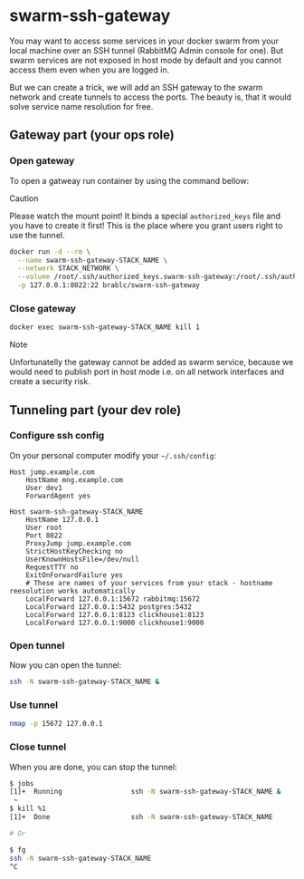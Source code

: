 # swarm-ssh-gateway

You may want to access some services in your docker swarm from your local machine over an SSH tunnel (RabbitMQ Admin console for one). But swarm services are not exposed in host mode by default and you cannot access them even when you are logged in.

But we can create a trick, we will add an SSH gateway to the swarm network and create tunnels to access the ports. The beauty is, that it would solve service name resolution for free.

## Gateway part (your ops role)

### Open gateway

To open a gatweay run container by using the command bellow:

> [!CAUTION]
> Please watch the mount point! It binds a special `authorized_keys` file and you have to create it first! This is the place where you grant users right to use the tunnel.

```sh
docker run -d --rm \
  --name swarm-ssh-gateway-STACK_NAME \
  --network STACK_NETWORK \
  --volume /root/.ssh/authorized_keys.swarm-ssh-gateway:/root/.ssh/authorized_keys \
  -p 127.0.0.1:8022:22 brablc/swarm-ssh-gateway
```

### Close gateway

```sh
docker exec swarm-ssh-gateway-STACK_NAME kill 1
```

> [!NOTE]
> Unfortunatelly the gateway cannot be added as swarm service, because we would need to publish port in host mode i.e. on all network interfaces and create a security risk.


## Tunneling part (your dev role)

### Configure ssh config

On your personal computer modify your `~/.ssh/config`:

```
Host jump.example.com
    HostName mng.example.com
    User dev1
    ForwardAgent yes

Host swarm-ssh-gateway-STACK_NAME
    HostName 127.0.0.1
    User root
    Port 8022
    ProxyJump jump.example.com
    StrictHostKeyChecking no
    UserKnownHostsFile=/dev/null
    RequestTTY no
    ExitOnForwardFailure yes
    # These are names of your services from your stack - hostname reesolution works automatically
    LocalForward 127.0.0.1:15672 rabbitmq:15672
    LocalForward 127.0.0.1:5432 postgres:5432
    LocalForward 127.0.0.1:8123 clickhouse1:8123
    LocalForward 127.0.0.1:9000 clickhouse1:9000
```

### Open tunnel

Now you can open the tunnel:

```sh
ssh -N swarm-ssh-gateway-STACK_NAME &
```


### Use tunnel


```sh
nmap -p 15672 127.0.0.1
```

### Close tunnel

When you are done, you can stop the tunnel:

```sh
$ jobs
[1]+  Running                 ssh -N swarm-ssh-gateway-STACK_NAME &
 ~
$ kill %1
[1]+  Done                    ssh -N swarm-ssh-gateway-STACK_NAME

# Or

$ fg
ssh -N swarm-ssh-gateway-STACK_NAME
^C
```
